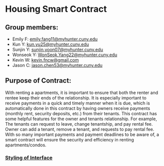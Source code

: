 # Housing Smart Contract

## Group members:

-   Emily F: emily.fang11@myhunter.cuny.edu
-   Kun Y: kun.yu25@myhunter.cuny.edu
-   Sunjin Y: sunjin.yoon07@myhunter.cuny.edu
-   Wonseok Y: WonSeok.Yang22@myhunter.cuny.edu
-   Kevin W: kevin.fncw@gmail.com
-   Jason C: jason.chen53@myhunter.cuny.edu

## Purpose of Contract:

With renting a apartments, it is important to ensure that both the renter and rentee keep their ends of the relationship. It is especially important to receive payments in a quick and timely manner when it is due, which is automatically done in this contract by having owners receive payments (monthly rent, security deposits, etc.) from their tenants. This contract has some helpful features for the owner and tenants relationship. For example, The tenants can request to leave, change tenantship, and pay rental fee. Owner can add a tenant, remove a tenant, and requests to pay rental fee. With so many important payments and payment deadlines to be aware of, a smart contract will ensure the security and efficiency in renting apartments/condos.

### [Styling of Interface](https://solidity.readthedocs.io/en/v0.5.13/style-guide.html)
